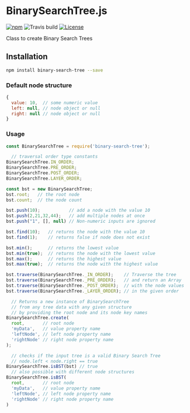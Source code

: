 # BinarySearchTree.js

[![npm](https://img.shields.io/npm/v/npm.svg)](https://www.npmjs.com/package/binary-search-tree)
![Travis build](https://travis-ci.org/SchwSimon/BST.js.svg?branch=master)
[![License](https://img.shields.io/badge/license-ISC-blue.svg?style=flat)](https://opensource.org/licenses/ISC)

Class to create Binary Search Trees

## Installation

```sh
npm install binary-search-tree --save
```

### Default node structure

```js
{
  value: 10,  // some numeric value
  left: null, // node object or null
  right: null // node object or null
}
```

### Usage

```js
const BinarySearchTree = require('binary-search-tree');

  // traversal order type constants
BinarySearchTree.IN_ORDER;
BinarySearchTree.PRE_ORDER;
BinarySearchTree.POST_ORDER;
BinarySearchTree.LAYER_ORDER;

const bst = new BinarySearchTree;
bst.root; 	// the root node
bst.count;  // the node count

bst.push(10);           // add a node with the value 10
bst.push(2,21,32,44);   // add multiple nodes at once
bst.push("1", [], null) // Non-numeric inputs are ignored

bst.find(10);   // returns the node with the value 10
bst.find(1);    // returns false if node does not exist

bst.min();      // returns the lowest value
bst.min(true);  // returns the node with the lowest value
bst.max();      // returns the highest value
bst.max(true);  // returns the node with the highest value

bst.traverse(BinarySearchTree._IN_ORDER);    // Traverse the tree
bst.traverse(BinarySearchTree._PRE_ORDER);   // and return an Array
bst.traverse(BinarySearchTree._POST_ORDER);  // with the node values
bst.traverse(BinarySearchTree._LAYER_ORDER); // in the given order

  // Returns a new instance of BinarySearchTree
  // from any tree data with any given structure
  // by providing the root node and its node key names
BinarySearchTree.create(
  root,       // root node
  'myData',   // value property name
  'leftNode', // left node property name
  'rightNode' // right node property name
);

  // checks if the input tree is a valid Binary Search Tree
  // node.left < node.right == true
BinarySearchTree.isBST(bst) // true
  // also possible with different node structures
BinarySearchTree.isBST(
  root,       // root node
  'myData',   // value property name
  'leftNode', // left node property name
  'rightNode' // right node property name
)
```
